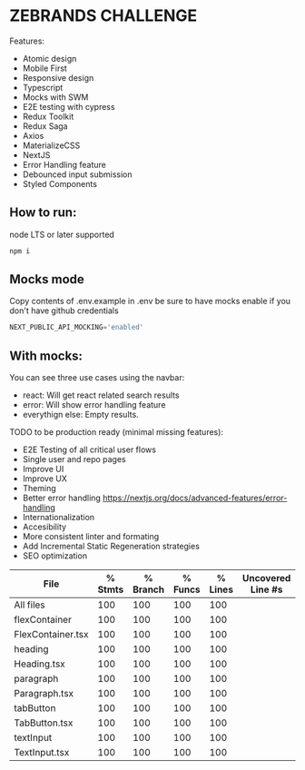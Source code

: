 # ZEBRANDS CHALLENGE

Features:
- Atomic design
- Mobile First
- Responsive design
- Typescript
- Mocks with SWM
- E2E testing with cypress
- Redux Toolkit
- Redux Saga
- Axios
- MaterializeCSS
- NextJS
- Error Handling feature
- Debounced input submission
- Styled Components

## How to run:

node LTS or later supported

```javascript
npm i
```

## Mocks mode

Copy contents of .env.example in .env
be sure to have mocks enable if you don't have github credentials
```javascript
NEXT_PUBLIC_API_MOCKING='enabled'
```

## With mocks:

You can see three use cases using the navbar:

- react: Will get react related search results
- error: Will show error handling feature
- everythign else: Empty results.

TODO to be production ready (minimal missing features):
  - E2E Testing of all critical user flows
  - Single user and repo pages
  - Improve UI
  - Improve UX
  - Theming
  - Better error handling https://nextjs.org/docs/advanced-features/error-handling
  - Internationalization
  - Accesibility
  - More consistent linter and formating
  - Add Incremental Static Regeneration strategies
  - SEO optimization




File                | % Stmts | % Branch | % Funcs | % Lines | Uncovered Line #s
--------------------|---------|----------|---------|---------|-------------------
All files           |     100 |      100 |     100 |     100 |
 flexContainer      |     100 |      100 |     100 |     100 |
  FlexContainer.tsx |     100 |      100 |     100 |     100 |
 heading            |     100 |      100 |     100 |     100 |
  Heading.tsx       |     100 |      100 |     100 |     100 |
 paragraph          |     100 |      100 |     100 |     100 |
  Paragraph.tsx     |     100 |      100 |     100 |     100 |
 tabButton          |     100 |      100 |     100 |     100 |
  TabButton.tsx     |     100 |      100 |     100 |     100 |
 textInput          |     100 |      100 |     100 |     100 |
  TextInput.tsx     |     100 |      100 |     100 |     100 |
